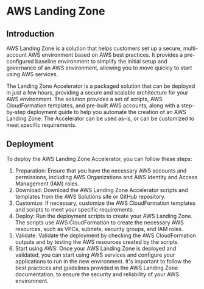 # AWS Landing Zone

## Introduction

AWS Landing Zone is a solution that helps customers set up a secure, multi-account AWS environment based on AWS best practices. It provides a pre-configured baseline environment to simplify the initial setup and governance of an AWS environment, allowing you to move quickly to start using AWS services.

The Landing Zone Accelerator is a packaged solution that can be deployed in just a few hours, providing a secure and scalable architecture for your AWS environment. The solution provides a set of scripts, AWS CloudFormation templates, and pre-built AWS accounts, along with a step-by-step deployment guide to help you automate the creation of an AWS Landing Zone. The Accelerator can be used as-is, or can be customized to meet specific requirements.

## Deployment

To deploy the AWS Landing Zone Accelerator, you can follow these steps:

1. Preparation: Ensure that you have the necessary AWS accounts and permissions, including AWS Organizations and AWS Identity and Access Management (IAM) roles.
2. Download: Download the AWS Landing Zone Accelerator scripts and templates from the AWS Solutions site or GitHub repository.
3. Customize: If necessary, customize the AWS CloudFormation templates and scripts to meet your specific requirements.
4. Deploy: Run the deployment scripts to create your AWS Landing Zone. The scripts use AWS CloudFormation to create the necessary AWS resources, such as VPCs, subnets, security groups, and IAM roles.
5. Validate: Validate the deployment by checking the AWS CloudFormation outputs and by testing the AWS resources created by the scripts.
6. Start using AWS: Once your AWS Landing Zone is deployed and validated, you can start using AWS services and configure your applications to run in the new environment.
It's important to follow the best practices and guidelines provided in the AWS Landing Zone documentation, to ensure the security and reliability of your AWS environment.
